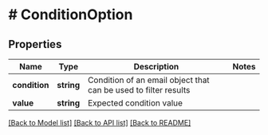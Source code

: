 # # ConditionOption

## Properties

Name | Type | Description | Notes
------------ | ------------- | ------------- | -------------
**condition** | **string** | Condition of an email object that can be used to filter results | 
**value** | **string** | Expected condition value | 

[[Back to Model list]](../../README#documentation-for-models) [[Back to API list]](../../README#documentation-for-api-endpoints) [[Back to README]](../../README)


